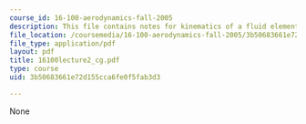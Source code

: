 ```yaml
---
course_id: 16-100-aerodynamics-fall-2005
description: This file contains notes for kinematics of a fluid element.
file_location: /coursemedia/16-100-aerodynamics-fall-2005/3b50683661e72d155cca6fe0f5fab3d3_16100lecture2_cg.pdf
file_type: application/pdf
layout: pdf
title: 16100lecture2_cg.pdf
type: course
uid: 3b50683661e72d155cca6fe0f5fab3d3

---
```

None